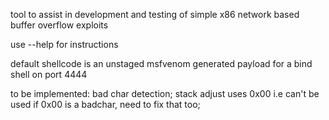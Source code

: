tool to assist in development and testing of simple x86 network based buffer overflow exploits

use --help for instructions

default shellcode is an unstaged msfvenom generated payload for a bind shell on port 4444

to be implemented:
  bad char detection;
  stack adjust uses 0x00 i.e can't be used if 0x00 is a badchar, need to fix that too;
